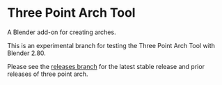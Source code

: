 # Three Point Arch Tool
A Blender add-on for creating arches.

This is an experimental branch for testing the Three Point Arch Tool with Blender 2.80.

Please see the [releases 
branch](https://github.com/n-Burn/three_point_arch/tree/releases) for 
the latest stable release
and prior releases of three point arch.

